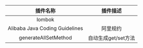 | 插件名称 | 插件描述 |
| :---: | :---: |
| lombok |  |
| Alibaba Java Coding Guidelines | 阿里规约 |
| generateAllSetMethod | 自动生成get/set方法 |



